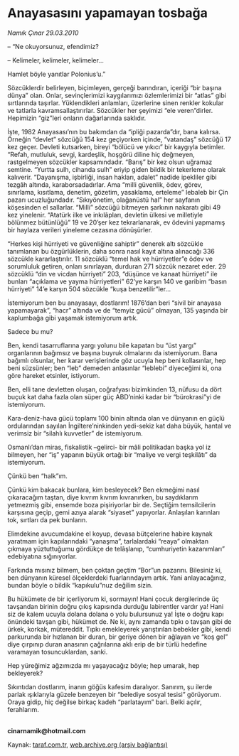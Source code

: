 # Anayasasını yapamayan tosbağa

*Namık Çınar 29.03.2010*

<div class="yazi"><p>– “Ne okuyorsunuz, efendimiz?</p>
<p>– Kelimeler, kelimeler, kelimeler...</p>
<p>Hamlet böyle yanıtlar Polonius’u.”</p>
<p>Sözcüklerdir belirleyen, biçimleyen, gerçeği barındıran, içeriği “bir başına dünya” olan. Onlar, sevinçlerimizi kaygılarımızı özlemlerimizi bir “atlas” gibi sırtlarında taşırlar. Yüklendikleri anlamları, üzerlerine sinen renkler kokular ve tatlarla kavramsallaştırırlar. Sözcükler her şeyimizi “ele veren”dirler. Hepimizin “giz”leri onların dağarlarında saklıdır.</p>
<p>İşte, 1982 Anayasası’nın bu bakımdan da “ipliği pazarda”dır, bana kalırsa. Örneğin “devlet” sözcüğü 154 kez geçiyorken içinde, “vatandaş” sözcüğü 17 kez geçer. Devleti kutsarken, bireyi “bölücü ve yıkıcı” bir kaygıyla betimler. “Refah, mutluluk, sevgi, kardeşlik, hoşgörü diline hiç değmeyen, rastgelmeyen sözcükler kapsamındadır. “Barış” bir kez olsun uğramaz semtine. “Yurtta sulh, cihanda sulh” eriyip giden bildik bir tekerleme olarak kalıverir. “Dayanışma, işbirliği, insan hakları, adalet” nadide ipekliler gibi tezgâh altında, karaborsadadırlar. Ama “milli güvenlik, ödev, görev, sınırlama, kısıtlama, denetim, gözetim, yasaklama, erteleme” lebaleb bir Çin pazarı ucuzluğundadır. “Sıkıyönetim, olağanüstü hal” her sayfanın köşesinden el sallarlar. “Milli” sözcüğü bitmeyen şarkının nakaratı gibi 49 kez yinelenir. “Atatürk ilke ve inkılâpları, devletin ülkesi ve milletiyle bölünmez bütünlüğü” 19 ve 20’şer kez tekrarlanarak, ev ödevini yapmamış bir haylaza verileri yineleme cezasına dönüşürler.</p>
<p>“Herkes kişi hürriyeti ve güvenliğine sahiptir” denerek altı sözcükle tanımlanan bu özgürlüklerin, daha sonra nasıl kayıt altına alınacağı 336 sözcükle kararlaştırılır. 11 sözcüklü “temel hak ve hürriyetler”e ödev ve sorumluluk getiren, onları sınırlayan, durduran 271 sözcük nezaret eder. 29 sözcüklü “din ve vicdan hürriyeti” 203, “düşünce ve kanaat hürriyeti” ile bunları “açıklama ve yayma hürriyetleri” 62’ye karşın 140 ve garibim “basın hürriyeti” 14’e karşın 504 sözcükle “kuşa benzetilir”ler...</p>
<p>İstemiyorum ben bu anayasayı, dostlarım! 1876’dan beri “sivil bir anayasa yapamayarak”, “hacr” altında ve de “temyiz gücü” olmayan, 135 yaşında bir kaplumbağa gibi yaşamak istemiyorum artık.</p>
<p>Sadece bu mu?</p>
<p>Ben, kendi tasarruflarına yargı yolunu bile kapatan bu “üst yargı” organlarının bağımsız ve başına buyruk olmalarını da istemiyorum. Bana bağımlı olsunlar, her karar verişlerinde göz ucuyla hep beni kollasınlar, hep beni süzsünler; ben “leb” demeden anlasınlar “leblebi” diyeceğimi ki, ona göre hareket etsinler, istiyorum.</p>
<p>Ben, elli tane devletten oluşan, coğrafyası bizimkinden 13, nüfusu da dört buçuk kat daha fazla olan süper güç ABD’ninki kadar bir “bürokrasi”yi de istemiyorum.</p>
<p>Kara-deniz-hava gücü toplamı 100 binin altında olan ve dünyanın en güçlü ordularından sayılan İngiltere’ninkinden yedi-sekiz kat daha büyük, hantal ve verimsiz bir “silahlı kuvvetler” de istemiyorum.</p>
<p>Osmanlı’dan miras, fiskalistik –gelirci- bir mâli politikadan başka yol iz bilmeyen, her “iş” yapanın büyük ortağı bir “maliye ve vergi teşkilâtı” da istemiyorum.</p>
<p>Çünkü ben “halk”ım.</p>
<p>Çünkü kim bakacak bunlara, kim besleyecek? Ben ekmeğimi nasıl çıkaracağım taştan, diye kıvrım kıvrım kıvranırken, bu saydıklarım yetmezmiş gibi, ensemde boza pişiriyorlar bir de. Seçtiğim temsilcilerin karşısına geçip, gemi azıya alarak “siyaset” yapıyorlar. Anlaşılan karınları tok, sırtları da pek bunların.</p>
<p>Elimdekine avucumdakine el koyup, devasa bütçelerine habire kaynak yaratmam için kapılarındaki “yanaşma”, tarlalardaki “reaya” olmaktan çıkmaya yüztuttuğumu gördükçe de telâşlanıp, “cumhuriyetin kazanımları” edebiyatına sığınıyorlar.</p>
<p>Farkında mısınız bilmem, ben çoktan geçtim “Bor”un pazarını. Bilesiniz ki, ben dünyanın küresel ölçeklerdeki fuarlarındayım artık. Yani anlayacağınız, bundan böyle o bildik “kapıkulu”nuz değilim sizin.</p>
<p>Bu hükümete de bir içerliyorum ki, sormayın! Hani çocuk dergilerinde üç tavşandan birinin doğru çıkış kapısında durduğu labirentler vardır ya! Hani siz de kalem ucuyla dolana dolana o yolu bulursunuz ya! İşte o doğru kapı önündeki tavşan gibi, hükümet de. Ne ki, aynı zamanda tıpkı o tavşan gibi de ürkek, korkak, mütereddit. Tıpkı emekleyerek yarıştırılan bebekler gibi, kendi parkurunda bir hızlanan bir duran, bir geriye dönen bir ağlayan ve “koş gel” diye çırpınıp duran anasının çağrılarına aklı erip de bir türlü hedefine varamayan tosuncuklardan, sanki.</p>
<p>Hep yüreğimiz ağzımızda mı yaşayacağız böyle; hep umarak, hep bekleyerek?</p>
<p>Sıkıntıdan dostlarım, inanın göğüs kafesim daralıyor. Sanırım, şu ilerde parlak ışıklarıyla güzele benzeyen bir “belediye sosyal tesisi” görüyorum. Oraya gidip, hiç değilse birkaç kadeh “parlatayım” bari. Belki açılır, ferahlarım.</p>
<p><b><br/>cinarnamik@hotmail.com</b></p></div>

Kaynak: [taraf.com.tr](http://www.taraf.com.tr:80/makale/10665.htm), [web.archive.org (arşiv bağlantısı)](http://web.archive.org/web/20100401062042/http://www.taraf.com.tr:80/makale/10665.htm)

